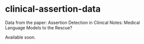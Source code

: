 # clinical-assertion-data

Data from the paper: Assertion Detection in Clinical Notes: Medical Language Models to the Rescue?

Available soon.
